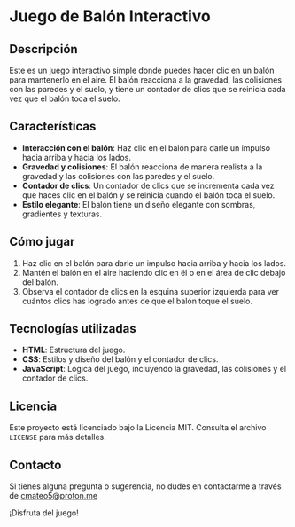 # Juego de Balón Interactivo

## Descripción
Este es un juego interactivo simple donde puedes hacer clic en un balón para mantenerlo en el aire. El balón reacciona a la gravedad, las colisiones con las paredes y el suelo, y tiene un contador de clics que se reinicia cada vez que el balón toca el suelo.

## Características
- **Interacción con el balón**: Haz clic en el balón para darle un impulso hacia arriba y hacia los lados.
- **Gravedad y colisiones**: El balón reacciona de manera realista a la gravedad y las colisiones con las paredes y el suelo.
- **Contador de clics**: Un contador de clics que se incrementa cada vez que haces clic en el balón y se reinicia cuando el balón toca el suelo.
- **Estilo elegante**: El balón tiene un diseño elegante con sombras, gradientes y texturas.

## Cómo jugar
1. Haz clic en el balón para darle un impulso hacia arriba y hacia los lados.
2. Mantén el balón en el aire haciendo clic en él o en el área de clic debajo del balón.
3. Observa el contador de clics en la esquina superior izquierda para ver cuántos clics has logrado antes de que el balón toque el suelo.

## Tecnologías utilizadas
- **HTML**: Estructura del juego.
- **CSS**: Estilos y diseño del balón y el contador de clics.
- **JavaScript**: Lógica del juego, incluyendo la gravedad, las colisiones y el contador de clics.

## Licencia
Este proyecto está licenciado bajo la Licencia MIT. Consulta el archivo `LICENSE` para más detalles.

## Contacto
Si tienes alguna pregunta o sugerencia, no dudes en contactarme a través de cmateo5@proton.me

¡Disfruta del juego!

